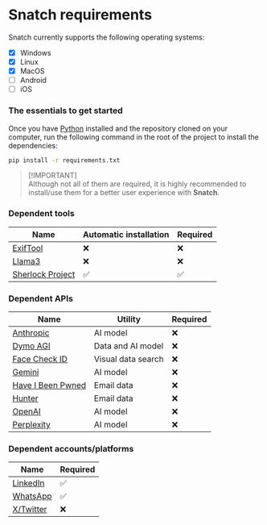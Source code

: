 # Snatch requirements

Snatch currently supports the following operating systems:
 - [x] Windows
 - [x] Linux
 - [x] MacOS
 - [ ] Android
 - [ ] iOS

### The essentials to get started
Once you have [Python](https://www.python.org/) installed and the repository cloned on your computer, run the following command in the root of the project to install the dependencies:

```bash
pip install -r requirements.txt
```

> [!IMPORTANT]\
> Although not all of them are required, it is highly recommended to install/use them for a better user experience with **Snatch**.

### Dependent tools

| Name                                                          | Automatic installation  | Required |
|-------------------------------------------------------------- |-------------------------|----------|
| [ExifTool](https://exiftool.org/)                             | ❌                     | ❌       |
| [Llama3](https://llama.meta.com/docs/get-started/)            | ❌                     | ❌       |
| [Sherlock Project](https://sherlockproject.xyz/)              | ✅                     | ✅       |

### Dependent APIs

| Name                                                 | Utility                | Required |
|------------------------------------------------------|------------------------|----------|
| [Anthropic](https://www.anthropic.com/)              | AI model               | ❌       |
| [Dymo AGI](https://dymo.tpeoficial.com/)             | Data and AI model      | ❌       |
| [Face Check ID](https://facecheck.id/)               | Visual data search     | ❌       |
| [Gemini](https://gemini.google.com/app)              | AI model               | ❌       |
| [Have I Been Pwned](https://haveibeenpwned.com/)     | Email data             | ❌       |
| [Hunter](https://hunter.io/)                         | Email data             | ❌       |
| [OpenAI](https://openai.com/)                        | AI model               | ❌       |
| [Perplexity](https://perplexity.ai/)                 | AI model               | ❌       |

### Dependent accounts/platforms

| Name                                                          | Required |
|---------------------------------------------------------------|----------|
| [LinkedIn](https://linkedin.com/)                             | ✅       |
| [WhatsApp](https://web.whatsapp.com/)                         | ✅       |
| [X/Twitter](https://x.com/)                                   | ❌       |
